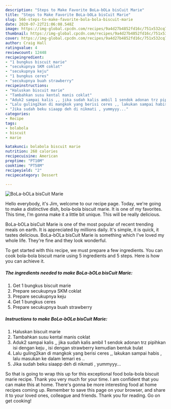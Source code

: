 ```yaml
---
description: "Steps to Make Favorite BoLa-bOLa bisCuit Marie"
title: "Steps to Make Favorite BoLa-bOLa bisCuit Marie"
slug: 566-steps-to-make-favorite-bola-bola-biscuit-marie
date: 2020-07-22T21:06:08.548Z
image: https://img-global.cpcdn.com/recipes/9a4d27b4852fd16c/751x532cq70/bola-bola-biscuit-marie-foto-resep-utama.jpg
thumbnail: https://img-global.cpcdn.com/recipes/9a4d27b4852fd16c/751x532cq70/bola-bola-biscuit-marie-foto-resep-utama.jpg
cover: https://img-global.cpcdn.com/recipes/9a4d27b4852fd16c/751x532cq70/bola-bola-biscuit-marie-foto-resep-utama.jpg
author: Craig Hall
ratingvalue: 4
reviewcount: 12448
recipeingredient:
- "1 bungkus biscuit marie"
- "secukupnya SKM coklat"
- "secukupnya keju"
- "1 bungkus ceres"
- "secukupnya buah strawberry"
recipeinstructions:
- "Haluskan biscuit marie"
- "Tambahkan susu kental manis coklat"
- "Aduk2 sampai kalis ,, jika sudah kalis ambil 1 sendok adonan trz pipihkan isi dengan keju , isi dengan strawberry kemudian bentuk bulat"
- "Lalu guling2kan di mangkok yang berisi ceres ,, lakukan sampai habis , lalu masukan ke dalam lemari es .."
- "Jika sudah beku siaapp deh di nikmati , yummyyy..."
categories:
- Recipe
tags:
- bolabola
- biscuit
- marie

katakunci: bolabola biscuit marie 
nutrition: 268 calories
recipecuisine: American
preptime: "PT10M"
cooktime: "PT58M"
recipeyield: "2"
recipecategory: Dessert

---
```



![BoLa-bOLa bisCuit Marie](https://img-global.cpcdn.com/recipes/9a4d27b4852fd16c/751x532cq70/bola-bola-biscuit-marie-foto-resep-utama.jpg)

Hello everybody, it's Jim, welcome to our recipe page. Today, we're going to make a distinctive dish, bola-bola biscuit marie. It is one of my favorites. This time, I'm gonna make it a little bit unique. This will be really delicious.

BoLa-bOLa bisCuit Marie is one of the most popular of recent trending meals on earth. It is appreciated by millions daily. It's simple, it is quick, it tastes delicious. BoLa-bOLa bisCuit Marie is something which I've loved my whole life. They're fine and they look wonderful.




To get started with this recipe, we must prepare a few ingredients. You can cook bola-bola biscuit marie using 5 ingredients and 5 steps. Here is how you can achieve it.

<!--inarticleads1-->

##### The ingredients needed to make BoLa-bOLa bisCuit Marie:

1. Get 1 bungkus biscuit marie
1. Prepare secukupnya SKM coklat
1. Prepare secukupnya keju
1. Get 1 bungkus ceres
1. Prepare secukupnya buah strawberry




<!--inarticleads2-->

##### Instructions to make BoLa-bOLa bisCuit Marie:

1. Haluskan biscuit marie
1. Tambahkan susu kental manis coklat
1. Aduk2 sampai kalis ,, jika sudah kalis ambil 1 sendok adonan trz pipihkan isi dengan keju , isi dengan strawberry kemudian bentuk bulat
1. Lalu guling2kan di mangkok yang berisi ceres ,, lakukan sampai habis , lalu masukan ke dalam lemari es ..
1. Jika sudah beku siaapp deh di nikmati , yummyyy...




So that is going to wrap this up for this exceptional food bola-bola biscuit marie recipe. Thank you very much for your time. I am confident that you can make this at home. There's gonna be more interesting food at home recipes coming up. Remember to save this page on your browser, and share it to your loved ones, colleague and friends. Thank you for reading. Go on get cooking!
